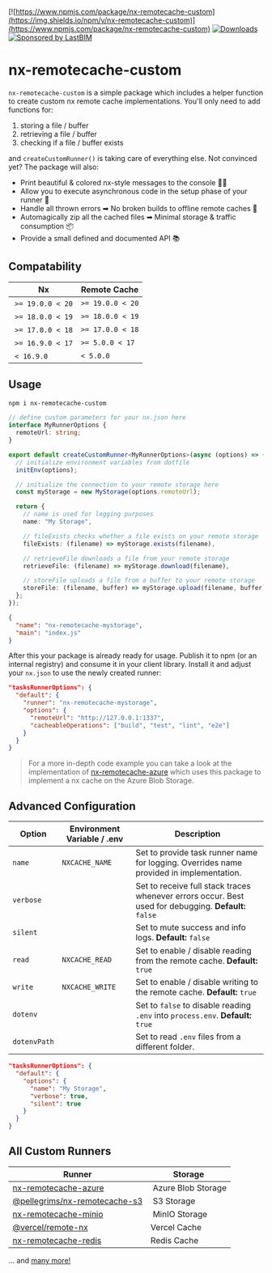 [![https://www.npmjs.com/package/nx-remotecache-custom](https://img.shields.io/npm/v/nx-remotecache-custom)](https://www.npmjs.com/package/nx-remotecache-custom)
<a href="https://www.npmjs.com/package/nx-remotecache-custom" target="_blank"><img src="https://img.shields.io/npm/dw/nx-remotecache-custom?label=Installs&color=purple&logoColor=white&logo=nx" alt="Downloads" /></a>
[![Sponsored by LastBIM](https://img.shields.io/badge/Sponsored_by-LastBIM-6887DA)](https://lastbim.com)

# nx-remotecache-custom

`nx-remotecache-custom` is a simple package which includes a helper function to create custom nx remote cache implementations. You'll only need to add functions for:

1. storing a file / buffer
2. retrieving a file / buffer
3. checking if a file / buffer exists

and `createCustomRunner()` is taking care of everything else. Not convinced yet? The package will also:

- Print beautiful & colored nx-style messages to the console 💅🎆
- Allow you to execute asynchronous code in the setup phase of your runner 🤖
- Handle all thrown errors ➡ No broken builds to offline remote caches 🚀
- Automagically zip all the cached files ➡ Minimal storage & traffic consumption 📦
- Provide a small defined and documented API 📚

## Compatability

|  Nx               | Remote Cache     |
| ----------------- | ---------------- |
|  `>= 19.0.0 < 20` | `>= 19.0.0 < 20` |
|  `>= 18.0.0 < 19` | `>= 18.0.0 < 19` |
|  `>= 17.0.0 < 18` | `>= 17.0.0 < 18` |
|  `>= 16.9.0 < 17` | `>= 5.0.0 < 17`  |
|  `< 16.9.0`       | `< 5.0.0`        |

## Usage

```sh
npm i nx-remotecache-custom
```

```ts
// define custom parameters for your nx.json here
interface MyRunnerOptions {
  remoteUrl: string;
}

export default createCustomRunner<MyRunnerOptions>(async (options) => {
  // initialize environment variables from dotfile
  initEnv(options);

  // initialize the connection to your remote storage here
  const myStorage = new MyStorage(options.remoteUrl);

  return {
    // name is used for logging purposes
    name: "My Storage",

    // fileExists checks whether a file exists on your remote storage
    fileExists: (filename) => myStorage.exists(filename),

    // retrieveFile downloads a file from your remote storage
    retrieveFile: (filename) => myStorage.download(filename),

    // storeFile uploads a file from a buffer to your remote storage
    storeFile: (filename, buffer) => myStorage.upload(filename, buffer),
  };
});
```

```json
{
  "name": "nx-remotecache-mystorage",
  "main": "index.js"
}
```

After this your package is already ready for usage. Publish it to npm (or an internal registry) and consume it in your client library. Install it and adjust your `nx.json` to use the newly created runner:

```json
"tasksRunnerOptions": {
  "default": {
    "runner": "nx-remotecache-mystorage",
    "options": {
      "remoteUrl": "http://127.0.0.1:1337",
      "cacheableOperations": ["build", "test", "lint", "e2e"]
    }
  }
}
```

> For a more in-depth code example you can take a look at the implementation of [nx-remotecache-azure](https://github.com/NiklasPor/nx-remotecache-azure) which uses this package to implement a nx cache on the Azure Blob Storage.

## Advanced Configuration

| Option       | Environment Variable / .env | Description                                                                                           |
| ------------ | --------------------------- | ----------------------------------------------------------------------------------------------------- |
| `name`       | `NXCACHE_NAME`              | Set to provide task runner name for logging. Overrides name provided in implementation.               |
| `verbose`    |                             | Set to receive full stack traces whenever errors occur. Best used for debugging. **Default:** `false` |
| `silent`     |                             | Set to mute success and info logs. **Default:** `false`                                               |
| `read`       | `NXCACHE_READ`              | Set to enable / disable reading from the remote cache. **Default:** `true`                            |
| `write`      | `NXCACHE_WRITE`             | Set to enable / disable writing to the remote cache. **Default:** `true`                              |
| `dotenv`     |                             | Set to `false` to disable reading `.env` into `process.env`. **Default:** `true`                      |
| `dotenvPath` |                             | Set to read `.env` files from a different folder.                                                     |

```json
"tasksRunnerOptions": {
  "default": {
    "options": {
      "name": "My Storage",
      "verbose": true,
      "silent": true
    }
  }
}
```

## All Custom Runners

| Runner                                                                                       | Storage             |
| -------------------------------------------------------------------------------------------- | ------------------- |
| [nx-remotecache-azure](https://www.npmjs.com/package/nx-remotecache-azure)                   |  Azure Blob Storage |
| [@pellegrims/nx-remotecache-s3](https://www.npmjs.com/package/@pellegrims/nx-remotecache-s3) |  S3 Storage         |
| [nx-remotecache-minio](https://www.npmjs.com/package/nx-remotecache-minio)                   |  MinIO Storage      |
| [@vercel/remote-nx](https://www.npmjs.com/package/@vercel/remote-nx)                         | Vercel Cache        |
| [nx-remotecache-redis](https://www.npmjs.com/package/nx-remotecache-redis)                   | Redis Cache         |

... and [many more!](https://www.npmjs.com/browse/depended/nx-remotecache-custom)
